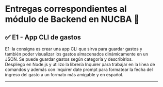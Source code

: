 <h1>Entregas correspondientes al módulo de Backend en NUCBA 	&#128175;</h1> 

<h2> &#9989; E1 -  App CLI de gastos</h2>
E1: la consigna es crear una app CLI que sirva para guardar gastos y también poder visualizar los gastos almacenados dinámicamente en un JSON. 
Se puede guardar gastos según categoría y describirlos. 

<br>
Despliego en Node.js y utilizo la librería Inquirer para trabajar en la línea de comandos y además con Inquirer date prompt para formatear la fecha del ingreso del gasto a un formato más amigable y en español.

<hr>